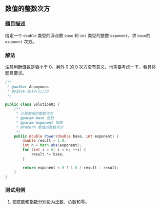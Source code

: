 ## 数值的整数次方

### 题目描述
给定一个 `double` 类型的浮点数 `base` 和 `int` 类型的整数 `exponent`。求 `base`的 `exponent` 次方。

### 解法
注意判断值数是否小于 0。另外 0 的 0 次方没有意义，也需要考虑一下，看具体题目要求。

```java
/**
 * @author Anonymous
 * @since 2019/11/20
 */

public class Solution03 {
    /**
     * 计算数值的整数次方
     * @param base 底数
     * @param exponent 指数
     * @return 数值的整数次方
     */
    public double Power(double base, int exponent) {
        double result = 1.0;
        int n = Math.abs(exponent);
        for (int i = 0; i < n; ++i) {
            result *= base;
        }

        return exponent < 0 ? 1.0 / result : result;
    }
}

```

### 测试用例
1. 把底数和指数分别设为正数、负数和零。